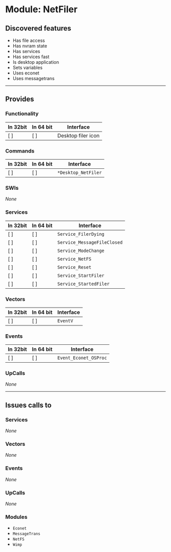 # Module: NetFiler

## Discovered features


* Has file access
* Has nvram state
* Has services
* Has services fast
* Is desktop application
* Sets variables
* Uses econet
* Uses messagetrans

---

## Provides

### Functionality

| In 32bit | In 64 bit | Interface |
|----------|-----------|-----------|
| [ ]      | [ ]       | Desktop filer icon |

### Commands


| In 32bit | In 64 bit | Interface |
|----------|-----------|-----------|
| [ ]      | [ ]       | `*Desktop_NetFiler` |


### SWIs


*None*


### Services


| In 32bit | In 64 bit | Interface |
|----------|-----------|-----------|
| [ ]      | [ ]       | `Service_FilerDying` |
| [ ]      | [ ]       | `Service_MessageFileClosed` |
| [ ]      | [ ]       | `Service_ModeChange` |
| [ ]      | [ ]       | `Service_NetFS` |
| [ ]      | [ ]       | `Service_Reset` |
| [ ]      | [ ]       | `Service_StartFiler` |
| [ ]      | [ ]       | `Service_StartedFiler` |


### Vectors


| In 32bit | In 64 bit | Interface |
|----------|-----------|-----------|
| [ ]      | [ ]       | `EventV` |


### Events


| In 32bit | In 64 bit | Interface |
|----------|-----------|-----------|
| [ ]      | [ ]       | `Event_Econet_OSProc` |


### UpCalls


*None*


---

## Issues calls to

### Services


*None*


### Vectors


*None*


### Events


*None*


### UpCalls


*None*


### Modules


* `Econet`
* `MessageTrans`
* `NetFS`
* `Wimp`


